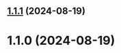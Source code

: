 

## [1.1.1](https://github.com/axi92/github-release-it-lifecycle-test/compare/1.1.0...1.1.1) (2024-08-19)

# 1.1.0 (2024-08-19)
